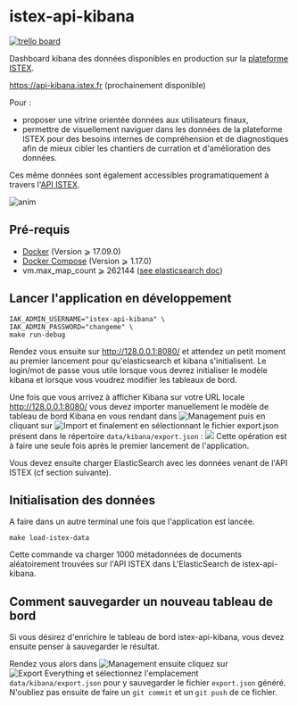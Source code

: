 # istex-api-kibana

[![trello board](https://user-images.githubusercontent.com/328244/32807531-72d5f4ca-c990-11e7-961e-8e06d34e2ef7.png)](https://trello.com/b/BBKDj5Dd/istex-api-kibana)

Dashboard kibana des données disponibles en production sur la [plateforme ISTEX](http://www.istex.fr).

https://api-kibana.istex.fr (prochainement disponible)

Pour :
- proposer une vitrine orientée données aux utilisateurs finaux,
- permettre de visuellement naviguer dans les données de la plateforme ISTEX pour des besoins internes de compréhension et de diagnostiques afin de mieux cibler les chantiers de curration et d'amélioration des données.

Ces même données sont également accessibles programatiquement à travers l'[API ISTEX](https://api.istex.fr).

![anim](https://user-images.githubusercontent.com/328244/32807575-9651c5c8-c990-11e7-9610-4cbb19dd6734.gif)


## Pré-requis

- [Docker](https://docs.docker.com/engine/installation/) (Version ⩾ 17.09.0)
- [Docker Compose](https://docs.docker.com/compose/install/) (Version ⩾ 1.17.0)
- vm.max_map_count ⩾ 262144 ([see elasticsearch doc](https://www.elastic.co/guide/en/elasticsearch/reference/current/docker.html#docker-cli-run-prod-mode))

## Lancer l'application en développement

```shell
IAK_ADMIN_USERNAME="istex-api-kibana" \
IAK_ADMIN_PASSWORD="changeme" \
make run-debug
```

Rendez vous ensuite sur http://128.0.0.1:8080/ et attendez un petit moment au premier lancement pour qu'elasticsearch et kibana s'initialisent. Le login/mot de passe vous  utile lorsque vous devrez initialiser le modèle kibana et lorsque vous voudrez modifier les tableaux de bord.

Une fois que vous arrivez à afficher Kibana sur votre URL locale http://128.0.0.1:8080/ vous devez importer manuellement le modèle de tableau de bord Kibana en vous rendant dans ![Management](https://user-images.githubusercontent.com/328244/32851436-3a80c0fa-ca35-11e7-8744-bc7ec552aa0c.png) puis en cliquant sur ![Import](https://user-images.githubusercontent.com/328244/32851531-778dd172-ca35-11e7-8fa7-b7ca0c8bc7d9.png) et finalement en sélectionnant le fichier export.json présent dans le répertoire ``data/kibana/export.json`` :
![](https://user-images.githubusercontent.com/328244/32851512-69f484fc-ca35-11e7-91a2-4881022c37fc.png)
Cette opération est à faire une seule fois après le premier lancement de l'application.

Vous devez ensuite charger ElasticSearch avec les données venant de l'API ISTEX (cf section suivante).

## Initialisation des données

A faire dans un autre terminal une fois que l'application est lancée.

```shell
make load-istex-data
```

Cette commande va charger 1000 métadonnées de documents aléatoirement trouvées sur l'API ISTEX dans L'ElasticSearch de istex-api-kibana.

## Comment sauvegarder un nouveau tableau de bord

Si vous désirez d'enrichire le tableau de bord istex-api-kibana, vous devez ensuite penser à sauvegarder le résultat.

Rendez vous alors dans ![Management](https://user-images.githubusercontent.com/328244/32851436-3a80c0fa-ca35-11e7-8744-bc7ec552aa0c.png) ensuite cliquez sur ![Export Everything](https://user-images.githubusercontent.com/328244/32851462-4db5756c-ca35-11e7-820a-4994188b117d.png) et sélectionnez l'emplacement ``data/kibana/export.json`` pour y sauvegarder le fichier ``export.json`` généré. N'oubliez pas ensuite de faire un ``git commit`` et un ``git push`` de ce fichier.
